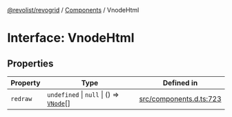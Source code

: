 [@revolist/revogrid](README.md) / [Components](Namespace.Components.md) / VnodeHtml

# Interface: VnodeHtml

## Properties

| Property | Type | Defined in |
| ------ | ------ | ------ |
| `redraw` | `undefined` \| `null` \| () => [`VNode`](Interface.VNode.md)[] | [src/components.d.ts:723](https://github.com/revolist/revogrid/blob/80825bf77a49d260f052f2584a0efe930c2da0d3/src/components.d.ts#L723) |
